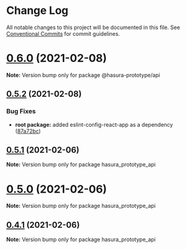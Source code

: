 # Change Log

All notable changes to this project will be documented in this file.
See [Conventional Commits](https://conventionalcommits.org) for commit guidelines.

# [0.6.0](https://github.com/SkelleyBelly/docker-compose-prototype/compare/v0.5.2...v0.6.0) (2021-02-08)

**Note:** Version bump only for package @hasura-prototype/api





## [0.5.2](https://github.com/SkelleyBelly/docker-compose-prototype/compare/v0.5.1...v0.5.2) (2021-02-08)


### Bug Fixes

* **root package:** added eslint-config-react-app as a dependency ([87a72bc](https://github.com/SkelleyBelly/docker-compose-prototype/commit/87a72bc9636f90eaf8448237e061e43919ad3a29))





## [0.5.1](https://github.com/SkelleyBelly/docker-compose-prototype/compare/v0.5.0...v0.5.1) (2021-02-06)

**Note:** Version bump only for package hasura_prototype_api





# [0.5.0](https://github.com/SkelleyBelly/docker-compose-prototype/compare/v0.4.1...v0.5.0) (2021-02-06)

**Note:** Version bump only for package hasura_prototype_api





## [0.4.1](https://github.com/SkelleyBelly/docker-compose-prototype/compare/v0.4.0...v0.4.1) (2021-02-06)

**Note:** Version bump only for package hasura_prototype_api
